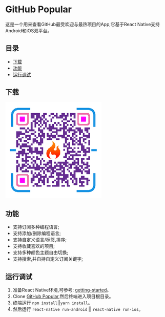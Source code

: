 # GitHub Popular

这是一个用来查看GitHub最受欢迎与最热项目的App,它基于React Native支持Android和iOS双平台。

## 目录

* [下载](#下载)
* [功能](#功能)
* [运行调试](#运行调试)

## 下载
![APP QRcode](https://github.com/songdongdong123/Github_RN/blob/master/assets/qrcode.png)

## 功能

* 支持订阅多种编程语言;
* 支持添加/删除编程语言;
* 支持自定义语言/标签,排序;
* 支持收藏喜欢的项目;
* 支持多种颜色主题自由切换;
* 支持搜索,并自持自定义订阅关键字;

## 运行调试

1. 准备React Native环境,可参考: [getting-started](https://reactnative.cn/docs/0.51/getting-started.html)。
2. Clone [GitHub Popular](https://github.com/songdongdong123/Github_RN.git),然后终端进入项目根目录。
3. 终端运行 `npm install`||`yarn install`。
4. 然后运行 `react-native run-android` || `react-native run-ios`。